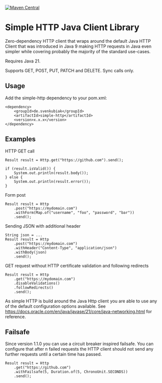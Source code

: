 [![Maven Central](https://maven-badges.herokuapp.com/maven-central/de.svenkubiak/simple-http/badge.svg)](https://mvnrepository.com/artifact/de.svenkubiak/simple-http)

Simple HTTP Java Client Library
================

Zero-dependency HTTP client that wraps around the default Java HTTP Client that was introduced in Java 9 making HTTP requests in Java even simpler while covering probably the majority of the standard use-cases.


Requires Java 21.


Supports GET, POST, PUT, PATCH and DELETE. Sync calls only.

Usage
------------------

Add the simple-http dependency to your pom.xml:

```
<dependency>
    <groupId>de.svenkubiak</groupId>
    <artifactId>simple-http</artifactId>
    <version>x.x.x</version>
</dependency>
```

Examples
------------------

HTTP GET call

```
Result result = Http.get("https://github.com").send();

if (result.isValid()) {
    System.out.println(result.body());
} else {
    System.out.println(result.error());
}
```

Form post

```
Result result = Http
    .post("https://mydomain.com")
    .withForm(Map.of("username", "foo", "password", "bar"))
    .send();
```

Sending JSON with additional header

```
String json = ...
Result result = Http
    .post("https://mydomain.com")
    .withHeader("Content-Type", "application/json")
    .withBody(json)
    .send();
```

GET request without HTTP certificate validation and following redirects

```
Result result = Http
    .get("https://mydomain.com")
    .disableValidations()
    .followRedirects()
    .send();
```

As simple HTTP is build around the Java Http client you are able to use any of the default configuration options available. See https://docs.oracle.com/en/java/javase/21/core/java-networking.html for reference.

Failsafe
------------------
Since version 1.1.0 you can use a circuit breaker inspired failsafe. You can configure that after n failed requests the HTTP client should not send any further requests until a certain time has passed.

```
Result result = Http
    .get("https://github.com")
    .withFailsafe(5, Duration.of(5, ChronoUnit.SECONDS))
    .send();
```